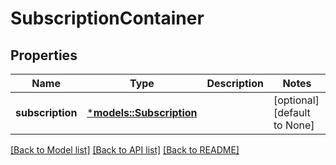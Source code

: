 # SubscriptionContainer

## Properties
Name | Type | Description | Notes
------------ | ------------- | ------------- | -------------
**subscription** | [***models::Subscription**](Subscription.md) |  | [optional] [default to None]

[[Back to Model list]](../README.md#documentation-for-models) [[Back to API list]](../README.md#documentation-for-api-endpoints) [[Back to README]](../README.md)



